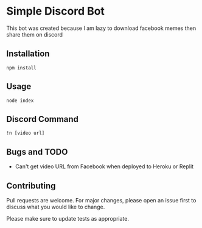 # Simple Discord Bot

This bot was created because I am lazy to download facebook memes then share them on discord

## Installation

```
npm install
```

## Usage

```
node index
```

## Discord Command

```
!n [video url]
```

## Bugs and TODO
- Can't get video URL from Facebook when deployed to Heroku or Replit 

## Contributing

Pull requests are welcome. For major changes, please open an issue first to discuss what you would like to change.

Please make sure to update tests as appropriate.

